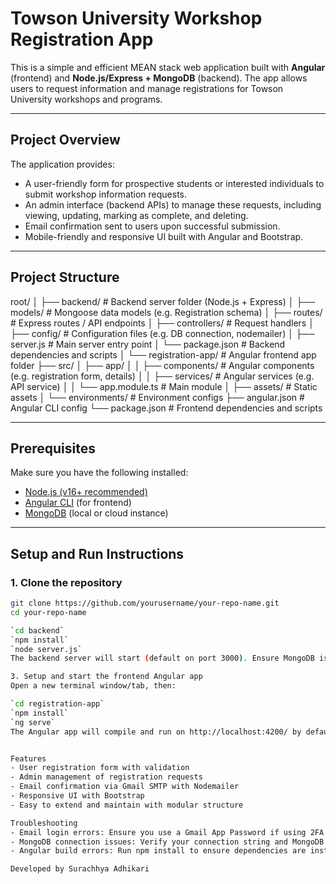 # Towson University Workshop Registration App

This is a simple and efficient MEAN stack web application built with **Angular** (frontend) and **Node.js/Express + MongoDB** (backend). The app allows users to request information and manage registrations for Towson University workshops and programs.

---

## Project Overview

The application provides:

- A user-friendly form for prospective students or interested individuals to submit workshop information requests.
- An admin interface (backend APIs) to manage these requests, including viewing, updating, marking as complete, and deleting.
- Email confirmation sent to users upon successful submission.
- Mobile-friendly and responsive UI built with Angular and Bootstrap.

---

## Project Structure

root/
│
├── backend/ # Backend server folder (Node.js + Express)
│ ├── models/ # Mongoose data models (e.g. Registration schema)
│ ├── routes/ # Express routes / API endpoints
│ ├── controllers/ # Request handlers
│ ├── config/ # Configuration files (e.g. DB connection, nodemailer)
│ ├── server.js # Main server entry point
│ └── package.json # Backend dependencies and scripts
│
└── registration-app/ # Angular frontend app folder
├── src/
│ ├── app/
│ │ ├── components/ # Angular components (e.g. registration form, details)
│ │ ├── services/ # Angular services (e.g. API service)
│ │ └── app.module.ts # Main module
│ ├── assets/ # Static assets
│ └── environments/ # Environment configs
├── angular.json # Angular CLI config
└── package.json # Frontend dependencies and scripts


---

## Prerequisites

Make sure you have the following installed:

- [Node.js (v16+ recommended)](https://nodejs.org/)
- [Angular CLI](https://angular.io/cli) (for frontend)
- [MongoDB](https://www.mongodb.com/) (local or cloud instance)

---

## Setup and Run Instructions

### 1. Clone the repository

```bash
git clone https://github.com/yourusername/your-repo-name.git
cd your-repo-name

`cd backend`
`npm install`
`node server.js`
The backend server will start (default on port 3000). Ensure MongoDB is running or your connection string is configured properly in the backend config.

3. Setup and start the frontend Angular app
Open a new terminal window/tab, then:

`cd registration-app`
`npm install`
`ng serve`
The Angular app will compile and run on http://localhost:4200/ by default.


Features
- User registration form with validation
- Admin management of registration requests
- Email confirmation via Gmail SMTP with Nodemailer
- Responsive UI with Bootstrap
- Easy to extend and maintain with modular structure

Troubleshooting
- Email login errors: Ensure you use a Gmail App Password if using 2FA and that credentials are correct.
- MongoDB connection issues: Verify your connection string and MongoDB service status.
- Angular build errors: Run npm install to ensure dependencies are installed and use ng serve --open to auto-open browser.

Developed by Surachhya Adhikari
